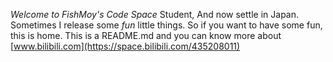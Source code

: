 *Welcome to FishMoy's Code Space*
Student, And now settle in Japan. Sometimes I release some *fun* little things. So if you want to have some fun, this is home.
This is a README.md and you can know more about [www.bilibili.com](https://space.bilibili.com/435208011)
